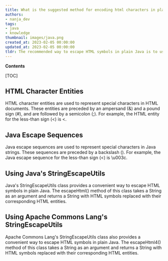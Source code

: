 ```yaml
---
title: What is the suggested method for encoding html characters in plain java?
authors:
- nanja_dev
tags:
- java
- knowledge
thumbnail: images/java.png
created_at: 2023-02-05 00:00:00
updated_at: 2023-02-05 00:00:00
tldr: The recommended way to escape HTML symbols in plain Java is to use the StringEscapeUtils.escapeHtml4() method from the Apache Commons Lang library.
---
```


**Contents**

[TOC]

## HTML Character Entities

HTML character entities are used to represent special characters in HTML documents. These entities are preceded by an ampersand (&) and a pound sign (#), and are followed by a semicolon (;). For example, the HTML entity for the less-than sign (<) is &lt;.

## Java Escape Sequences

Java escape sequences are used to represent special characters in Java strings. These sequences are preceded by a backslash (\). For example, the Java escape sequence for the less-than sign (<) is \u003c.

## Using Java's StringEscapeUtils

Java's StringEscapeUtils class provides a convenient way to escape HTML symbols in plain Java. The escapeHtml() method of this class takes a String as an argument and returns a String with HTML symbols replaced with their corresponding HTML entities.

## Using Apache Commons Lang's StringEscapeUtils

Apache Commons Lang's StringEscapeUtils class also provides a convenient way to escape HTML symbols in plain Java. The escapeHtml4() method of this class takes a String as an argument and returns a String with HTML symbols replaced with their corresponding HTML entities.

